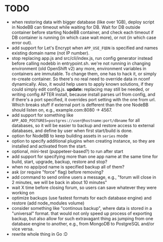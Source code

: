 TODO
====

- when restoring data with bigger database (like over 1GB), deploy script in NodeBB can timeout while waiting for DB.
  Wait for DB outside container before starting NodeBB container, and check each timeout if DB container is running
  (in which case wait more), or not (in which case error out).
- add support for Let's Encrypt when `APP_USE_FQDN` is specified and names existing domain name (not IP number).
- stop replacing app.js and src/cli/index.js, run config generator instead before calling nodebb in entrypoint.sh.
  we're not running in changing environment (old OpenShift v2) any more, environment variables in containers are
  immutable. To change them, one has to hack it, or simply re-create container. So there's no real need to override
  data in nconf dynamically.
  Also, it would help users to apply known solutions, if they could simply edit config.js.
  **update:** replacing may still be needed, or writing config AFTER install, because install parses url from config,
  and if there's a port specified, it overrides port setting with the one from url. Which breaks stuff if external port
  is defferent than the one NodeBB should listen on, e.g., example.com:8080 -> 4567.
- add support for something like `APP_ADD_POSTGRES=postgres://user@hostname:port/dbname` for all databases,
  so it will be easier to backup and restore access to external databases, and define by user when first start/build is done.
- option for NodeBB to keep building assets in `series` mode
- option to specify additional plugins when creating instance, so they are installed and
  activated from the start.
- optional, mini-test (puppeteer-based?) to run after start
- add support for specifying more than one app name at the same time for build, start, upgrade, backup, restore and stop?
- when no app/pod name is specified backup all of them?
- ask (or require "force" flag) before removing?
- add command to send online users a message, e.g., "forum will close in 2 minutes, we will be back in about 10 minutes"
- wait X time before closing forum, so users can save whatever they were working on
- optimize backups (use fastest formats for each database engine) and restore (add node_modules volume)
- consider something like "continous backup", where data is stored in a "universal" format. that would not only speed up
  process of exporting backup, but also allow for such extravagant thing as jumping from one database engine to another,
  e.g., from MongoDB to PostgreSQL and/or vice versa.
- rewrite whole thing in Go :D
